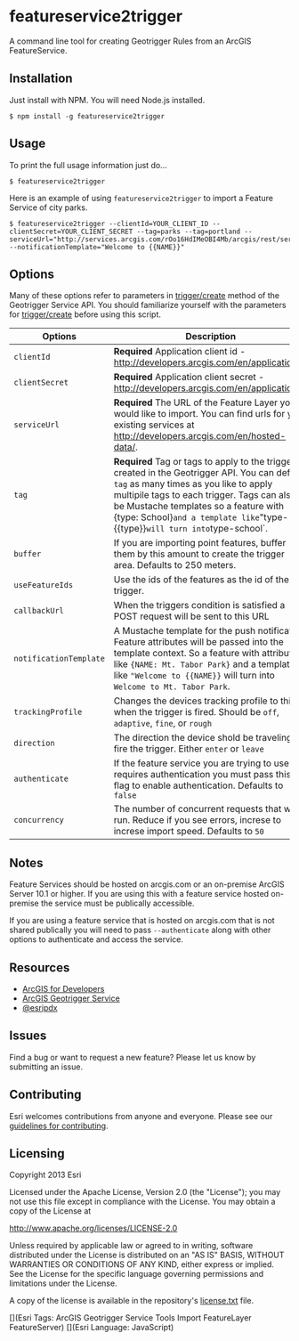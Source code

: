 # featureservice2trigger

A command line tool for creating Geotrigger Rules from an ArcGIS FeatureService.

## Installation

Just install with NPM. You will need Node.js installed.

```
$ npm install -g featureservice2trigger
```

## Usage

To print the full usage information just do...

```
$ featureservice2trigger
```

Here is an example of using `featureservice2trigger` to import a Feature Service of city parks.

```
$ featureservice2trigger --clientId=YOUR_CLIENT_ID --clientSecret=YOUR_CLIENT_SECRET --tag=parks --tag=portland --serviceUrl="http://services.arcgis.com/rOo16HdIMeOBI4Mb/arcgis/rest/services/Parks_pdx/FeatureServer/0" --notificationTemplate="Welcome to {{NAME}}"
```

## Options

Many of these options refer to parameters in [trigger/create](https://developers.arcgis.com/en/geotrigger-service/api-reference/trigger-create/) method of the Geotrigger Service API. You should familiarize yourself with the parameters for [trigger/create](https://developers.arcgis.com/en/geotrigger-service/api-reference/trigger-create/) before using this script.

Options | Description
--- | ---
`clientId` | **Required** Application client id - http://developers.arcgis.com/en/applications/.
`clientSecret` | **Required** Application client secret - http://developers.arcgis.com/en/applications/.
`serviceUrl` | **Required** The URL of the Feature Layer you would like to import. You can find urls for your existing services at http://developers.arcgis.com/en/hosted-data/.
`tag` | **Required** Tag or tags to apply to the triggers created in the Geotrigger API. You can define `tag` as many times as you like to apply multipile tags to each trigger. Tags can also be Mustache templates so a feature with {type: School}` and a template like `"type-{{type}}` will turn into `type-school`.
`buffer` | If you are importing point features, buffer them by this amount to create the trigger area. Defaults to 250 meters.
`useFeatureIds` | Use the ids of the features as the id of the trigger.
`callbackUrl` | When the triggers condition is satisfied a POST request will be sent to this URL
`notificationTemplate` |  A Mustache template for the push notification. Feature attributes will be passed into the template context. So a feature with attributes like `{NAME: Mt. Tabor Park}` and a template like `"Welcome to {{NAME}}` will turn into `Welcome to Mt. Tabor Park`.
`trackingProfile` | Changes the devices tracking profile to this when the trigger is fired. Should be `off`, `adaptive`, `fine`, or `rough`
`direction` | The direction the device shold be traveling to fire the trigger. Either `enter` or `leave`
`authenticate` | If the feature service you are trying to use requires authentication you must pass this flag to enable authentication. Defaults to `false`
`concurrency` | The number of concurrent requests that will run. Reduce if you see errors, increse to increse import speed. Defaults to `50`

## Notes

Feature Services should be hosted on arcgis.com or an on-premise ArcGIS Server 10.1 or higher. If you are using this with a feature service hosted on-premise the service must be publically accessible.

If you are using a feature service that is hosted on arcgis.com that is not shared publically you will need to pass `--authenticate` along with other options to authenticate and access the service.

## Resources

* [ArcGIS for Developers](https://developers.arcgis.com)
* [ArcGIS Geotrigger Service](https://developers.arcgis.com/en/geotrigger-service/)
* [@esripdx](https://twitter.com/esripdx)

## Issues

Find a bug or want to request a new feature?  Please let us know by submitting an issue.

## Contributing

Esri welcomes contributions from anyone and everyone. Please see our [guidelines for contributing](https://github.com/esri/contributing).

## Licensing
Copyright 2013 Esri

Licensed under the Apache License, Version 2.0 (the "License");
you may not use this file except in compliance with the License.
You may obtain a copy of the License at

   http://www.apache.org/licenses/LICENSE-2.0

Unless required by applicable law or agreed to in writing, software
distributed under the License is distributed on an "AS IS" BASIS,
WITHOUT WARRANTIES OR CONDITIONS OF ANY KIND, either express or implied.
See the License for the specific language governing permissions and
limitations under the License.

A copy of the license is available in the repository's [license.txt](https://github.com/Esri/featureservice2trigger/master/license.txt) file.

[](Esri Tags: ArcGIS Geotrigger Service Tools Import FeatureLayer FeatureServer)
[](Esri Language: JavaScript)